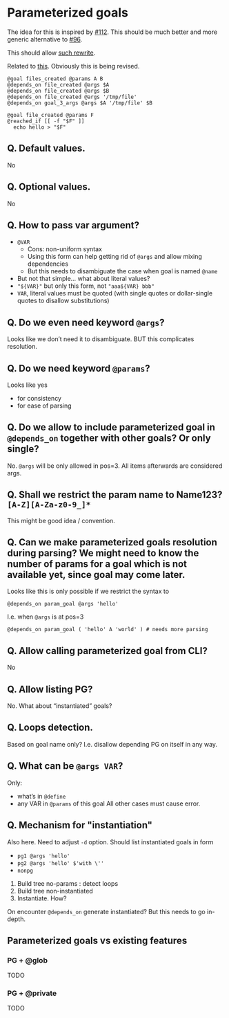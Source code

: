 # Parameterized goals
The idea for this is inspired by [#112](https://github.com/xonixx/makesure/issues/112).
This should be much better and more generic alternative to [#96](https://github.com/xonixx/makesure/issues/96).

This should allow [such rewrite](https://github.com/xonixx/awk_lab/compare/e64437d6199be84bac56bba4d1cfa38ab2f1f5e5...82d272cd0bf01b83f05febe67115c1f59db9b11d#diff-e5d5b21574eca8bd63d8039819c4da3ff78b4c3a2e0a83bc7d406679c5c4f9bf).

Related to [this](https://github.com/xonixx/makesure#omitted-features). Obviously this is being revised.
```shell
@goal files_created @params A B
@depends_on file_created @args $A
@depends_on file_created @args $B
@depends_on file_created @args '/tmp/file'
@depends_on goal_3_args @args $A '/tmp/file' $B

@goal file_created @params F
@reached_if [[ -f "$F" ]]
  echo hello > "$F"
```

## Q. Default values.
No

## Q. Optional values.
No

## Q. How to pass var argument?
- `@VAR`
  - Cons: non-uniform syntax
  - Using this form can help getting rid of `@args` and allow mixing dependencies
  - But this needs to disambiguate the case when goal is named `@name`
- But not that simple… what about literal values?
- `"${VAR}"` but only this form, not `"aaa${VAR} bbb"`
- `VAR`, literal values must be quoted (with single quotes or dollar-single quotes to disallow substitutions)

## Q. Do we even need keyword `@args`?
Looks like we don’t need it to disambiguate. BUT this complicates resolution.

## Q. Do we need keyword `@params`?
Looks like yes
- for consistency
- for ease of parsing

## Q. Do we allow to include parameterized goal in `@depends_on` together with other goals? Or only single?

No. `@args` will be only allowed in pos=3. All items afterwards are considered args.

## Q. Shall we restrict the param name to Name123? `[A-Z][A-Za-z0-9_]*`

This might be good idea / convention.

## Q. Can we make parameterized goals resolution during parsing? We might need to know the number of params for a goal which is not available yet, since goal may come later.

Looks like this is only possible if we restrict the syntax to
```shell
@depends_on param_goal @args 'hello'
```
I.e. when `@args` is at pos=3
```shell
@depends_on param_goal ( 'hello' A 'world' ) # needs more parsing
```
## Q. Allow calling parameterized goal from CLI?

No

## Q. Allow listing PG?
No.
What about “instantiated” goals?

## Q. Loops detection.
Based on goal name only? I.e. disallow depending PG on itself in any way.

## Q. What can be `@args VAR`?
Only:
- what’s in `@define`
- any VAR in `@params` of this goal
  All other cases must cause error.

## Q. Mechanism for "instantiation"

Also here. Need to adjust `-d` option. Should list instantiated goals in form

- `pg1 @args 'hello'`
- `pg2 @args 'hello' $'with \''`
- `nonpg`

1. Build tree no-params : detect loops
2. Build tree non-instantiated
3. Instantiate. How?

On encounter `@depends_on` generate instantiated? But this needs to go in-depth.

## Parameterized goals vs existing features

### PG + @glob
TODO
### PG + @private
TODO